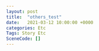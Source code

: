 ```yaml
---
layout: post
title:  "others_test"
date:   2021-03-12 10:00:00 +0000
categories: Etc
Tags: Story Etc
SceneCode: []
---
```

